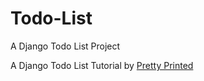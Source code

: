 # Todo-List
A Django Todo List Project

A Django Todo List Tutorial by [Pretty Printed](https://prettyprinted.com/)
